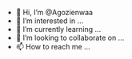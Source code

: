 - 👋 Hi, I’m @Agozienwaa
- 👀 I’m interested in ...
- 🌱 I’m currently learning ...
- 💞️ I’m looking to collaborate on ...
- 📫 How to reach me ...

<!---
Agozienwaa/Agozienwaa is a ✨ special ✨ repository because its `README.md` (this file) appears on your GitHub profile.
You can click the Preview link to take a look at your changes.
--->
